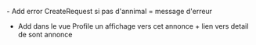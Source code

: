 
﻿- Add error CreateRequest si pas d'annimal = message d'erreur
- Add dans le vue Profile un affichage vers cet annonce + lien vers detail de sont annonce

